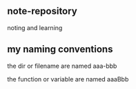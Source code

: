 ## note-repository

noting and learning

## my naming conventions

the dir or filename are named aaa-bbb

the function or variable are named aaaBbb